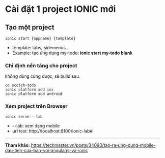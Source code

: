 # Cài đặt 1 project IONIC mới

## Tạo một project

```base
ionic start {appname} {template}
```

* template: tabs, sidemenus...
* Example: tạo ứng dụng my-todo: **ionic start my-todo blank**

### Chỉ định nền tảng cho project

không dùng cũng được, sẽ build sau.

```base
cd scotch-todo
ionic platform add ios
ionic platform add android
```

### Xem project trên Browser

```base
ionic serve --lab
```

* --lab: xem dạng mobile
* url test: http://localhost:8100/ionic-lab#

***
**Tham khảo:**
https://techmaster.vn/posts/34090/tao-ra-ung-dung-mobile-dau-tien-cua-ban-voi-angularjs-va-ionic